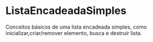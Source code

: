 # ListaEncadeadaSimples
Conceitos básicos de uma lista encadeada simples, como inicializar,criar/remover elemento, busca e destruir lista.
